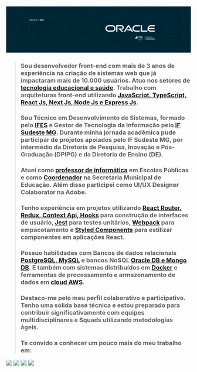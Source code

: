 
![](https://github.com/Diegojfsr/Diegojfsr/blob/main/Imagens/CapaOracleOne.jpg)

<!--# Olá, Sou [Diego Jefferson]() :)  Desenvolvedor Front-end-->

> ### Sou desenvolvedor front-end com mais de 3 anos de experiência na criação de sistemas web que já impactaram mais de 10.000 usuários. Atuo nos setores de [tecnologia educacional e saúde](). Trabalho com arquiteturas front-end utilizando [JavaScript, TypeScript, React Js, Next Js, Node Js e Express Js]().
>
> ### Sou Técnico em Desenvolvimento de Sistemas, formado pelo [IFES](https://alegre.ifes.edu.br/) e Gestor de Tecnologia da Informação pelo [IF Sudeste MG](https://www.ifsudestemg.edu.br/muriae). Durante minha jornada acadêmica pude participar de projetos apoiados pelo IF Sudeste MG, por intermédio da Diretoria de Pesquisa, Inovação e Pós-Graduação (DPIPG) e da Diretoria de Ensino (DE).
>
> ### Atuei como [professor de informática]() em Escolas Públicas e como [Coordenador]() na Secretaria Municipal de Educação. Além disso participei como UI/UX Designer Colaborator na Adobe.
> 
> ### Tenho experiência em projetos utilizando [React Router, Redux, Context Api, Hooks]() para construção de interfaces de usuário, [Jest]() para testes unitários, [Webpack]() para empacotamento e [Styled Components]() para estilizar componentes em aplicações React.
>
> ### Possuo habilidades com Bancos de dados relacionais [PostgreSQL, MySQL]() e bancos NoSQL [Oracle DB e Mongo DB](). E também com sistemas distribuídos em [Docker]() e ferramentas de processamento e armazenamento de dados em [cloud AWS]().
>
> ### Destaco-me pelo meu perfil colaborativo e participativo. Tenho uma sólida base técnica e estou preparado para contribuir significativamente com equipes multidisciplinares e Squads utilizando metodologias ágeis.
> 
> ### Te convido a conhecer um pouco mais do meu trabalho em:

<!-- Tag centralizadora das Badges -->
<p float="center">
  
  [<img src="https://img.shields.io/badge/Portfolio-255E63?style=for-the-badge&logo=About.me&logoColor=white" height="40"></a>](https://diegojfsr.myportfolio.com/)
  [<img src="https://img.shields.io/badge/LinkedIn-0077B5?style=for-the-badge&logo=linkedin&logoColor=white" height="40"></a>](https://www.linkedin.com/in/diegojfsr/)
  [<img src="https://img.shields.io/badge/Medium-12100E?style=for-the-badge&logo=medium&logoColor=white" height="40"></a>](https://medium.com/@diegojfsr)
  [<img src="https://img.shields.io/badge/Behance-0054F7?style=for-the-badge&logo=behance&logoColor=white" height="40"></a>](https://www.behance.net/diegojfsr)

</p>
